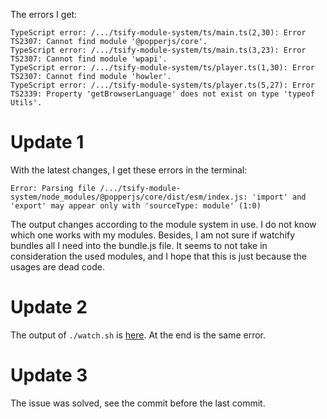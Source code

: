 The errors I get:

```
TypeScript error: /.../tsify-module-system/ts/main.ts(2,30): Error TS2307: Cannot find module '@popperjs/core'.
TypeScript error: /.../tsify-module-system/ts/main.ts(3,23): Error TS2307: Cannot find module 'wpapi'.
TypeScript error: /.../tsify-module-system/ts/player.ts(1,30): Error TS2307: Cannot find module 'howler'.
TypeScript error: /.../tsify-module-system/ts/player.ts(5,27): Error TS2339: Property 'getBrowserLanguage' does not exist on type 'typeof Utils'.
```

# Update 1

With the latest changes, I get these errors in the terminal:

```
Error: Parsing file /.../tsify-module-system/node_modules/@popperjs/core/dist/esm/index.js: 'import' and 'export' may appear only with 'sourceType: module' (1:0)
```

The output changes according to the module system in use. I do not know which one works with my modules. Besides, I am not sure if watchify bundles all I need into the bundle.js file. It seems to not take in consideration the used modules, and I hope that this is just because the usages are dead code.

# Update 2

The output of `./watch.sh` is [here](https://gist.github.com/silviubogan/6df042228f50a7575e788f8f3b1d0b7d). At the end is the same error.

# Update 3

The issue was solved, see the commit before the last commit.